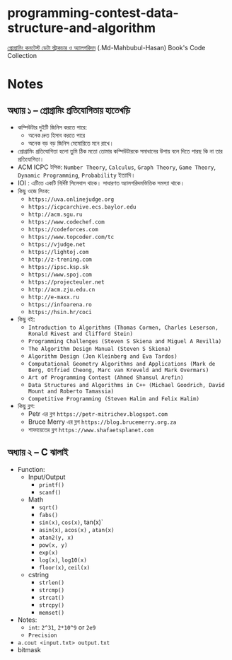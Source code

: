 # programming-contest-data-structure-and-algorithm

[প্রোগ্রামিং কনটেস্ট ডেটা স্ট্রাকচার ও অ্যালগরিদম](http://dimik.pub/book/77) (.Md-Mahbubul-Hasan) Book's Code Collection

# Notes

## অধ্যায় ১ – প্রোগ্রামিং প্রতিযোগিতায় হাতেখড়ি

-   কম্পিউটার দুইটি জিনিস করতে পারে:
    -   অনেক দ্রুত হিসাব করতে পারে
    -   অনেক বড় বড় জিনিস মেমোরিতে মনে রাখে।
-   প্রোগ্রামিং প্রতিযোগিতা হলো তুমি ঠিক মতো তোমার কম্পিউটারকে সমাধানের উপায় বলে দিতে পারছ কি না তার প্রতিযোগিতা।
-   ACM ICPC টপিক: ‍`Number Theory`, `Calculus`, `Graph Theory`, `Game Theory`, `Dynamic Programming`, `Probability` ইত্যাদি।
-   IOI : এটিতে একটি নির্দিষ্ট সিলেবাস থাকে। সাধারণত অ্যালগরিদমভিত্তিক সমস্যা থাকে।
-   কিছু ওজে লিংক:
    -   `https://uva.onlinejudge.org`
    -   `https://icpcarchive.ecs.baylor.edu`
    -   `http://acm.sgu.ru`
    -   `https://www.codechef.com`
    -   `https://codeforces.com`
    -   `https://www.topcoder.com/tc`
    -   `https://vjudge.net`
    -   `https://lightoj.com`
    -   `http://z-trening.com`
    -   `https://ipsc.ksp.sk`
    -   `https://www.spoj.com`
    -   `https://projecteuler.net`
    -   `http://acm.zju.edu.cn`
    -   `http://e-maxx.ru`
    -   `https://infoarena.ro`
    -   `https://hsin.hr/coci`
-   কিছু বই:
    -   `Introduction to Algorithms (Thomas Cormen, Charles Leserson, Ronald Rivest and Clifford Stein)`
    -   `Programming Challenges (Steven S Skiena and Miguel A Revilla)`
    -   `The Algorithm Design Manual (Steven S Skiena)`
    -   `Algorithm Design (Jon Kleinberg and Eva Tardos)`
    -   `Computational Geometry Algorithms and Applications (Mark de Berg, Otfried Cheong, Marc van Kreveld and Mark Overmars)`
    -   `Art of Programming Contest (Ahmed Shamsul Arefin)`
    -   `Data Structures and Algorithms in C++ (Michael Goodrich, David Mount and Roberto Tamassia)`
    -   `Competitive Programming (Steven Halim and Felix Halim)`
-   কিছু ব্লগ:
    -   ‍Petr এর ব্লগ `https://petr-mitrichev.blogspot.com`
    -   Bruce Merry এর ব্লগ `https://blog.brucemerry.org.za`
    -   শাফায়েতের ব্লগ `https://www.shafaetsplanet.com`

## অধ্যায় ২ – C ঝালাই

-   Function:
    -   Input/Output
        -   `printf()`
        -   `scanf()`
    -   Math
        -   `sqrt()`
        -   `fabs()`
        -   `sin(x)`, `cos(x)`, tan(x)`
        -   `asin(x)`, `acos(x)` , `atan(x)`
        -   `atan2(y, x)`
        -   `pow(x, y)`
        -   `exp(x)`
        -   `log(x)`, `log10(x)`
        -   `floor(x)`, `ceil(x)`
    -   cstring
        -   `strlen()`
        -   `strcmp()`
        -   `strcat()`
        -   `strcpy()`
        -   `memset()`
-   Notes:
    -   `int`: `2^31`, `2*10^9` or `2e9`
    -   `Precision`
-   `a.cout <input.txt> output.txt`
-   bitmask
